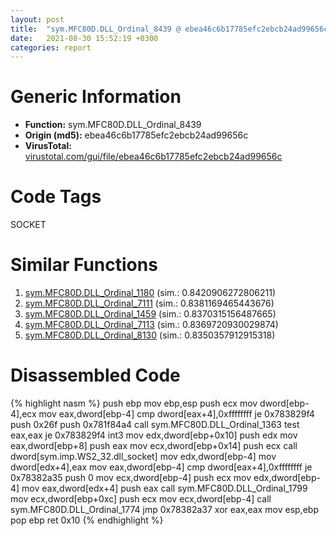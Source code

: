 ```yaml
---
layout: post
title:  "sym.MFC80D.DLL_Ordinal_8439 @ ebea46c6b17785efc2ebcb24ad99656c"
date:   2021-08-30 15:52:19 +0300
categories: report
---
```


# Generic Information
- **Function:** sym.MFC80D.DLL\_Ordinal\_8439
- **Origin (md5):** ebea46c6b17785efc2ebcb24ad99656c
- **VirusTotal:** [virustotal.com/gui/file/ebea46c6b17785efc2ebcb24ad99656c][virustotal_ref]

# Code Tags
<span class="tag" id="SOCKET">SOCKET</span>


# Similar Functions

1. [sym.MFC80D.DLL\_Ordinal\_1180][similar_1_ref] (sim.: 0.8420906272806211)
2. [sym.MFC80D.DLL\_Ordinal\_7111][similar_2_ref] (sim.: 0.8381169465443676)
3. [sym.MFC80D.DLL\_Ordinal\_1459][similar_3_ref] (sim.: 0.8370315156487665)
4. [sym.MFC80D.DLL\_Ordinal\_7113][similar_4_ref] (sim.: 0.8369720930029874)
5. [sym.MFC80D.DLL\_Ordinal\_8130][similar_5_ref] (sim.: 0.8350357912915318)


# Disassembled Code

{% highlight nasm %}
push ebp
mov ebp,esp
push ecx
mov dword[ebp-4],ecx
mov eax,dword[ebp-4]
cmp dword[eax+4],0xffffffff
je 0x783829f4
push 0x26f
push 0x781f84a4
call sym.MFC80D.DLL_Ordinal_1363
test eax,eax
je 0x783829f4
int3 
mov edx,dword[ebp+0x10]
push edx
mov eax,dword[ebp+8]
push eax
mov ecx,dword[ebp+0x14]
push ecx
call dword[sym.imp.WS2_32.dll_socket]
mov edx,dword[ebp-4]
mov dword[edx+4],eax
mov eax,dword[ebp-4]
cmp dword[eax+4],0xffffffff
je 0x78382a35
push 0
mov ecx,dword[ebp-4]
push ecx
mov edx,dword[ebp-4]
mov eax,dword[edx+4]
push eax
call sym.MFC80D.DLL_Ordinal_1799
mov ecx,dword[ebp+0xc]
push ecx
mov ecx,dword[ebp-4]
call sym.MFC80D.DLL_Ordinal_1774
jmp 0x78382a37
xor eax,eax
mov esp,ebp
pop ebp
ret 0x10
{% endhighlight %}


[similar_1_ref]: /report/sym.MFC80D.DLL_Ordinal_1180@ebea46c6b17785efc2ebcb24ad99656c
[similar_2_ref]: /report/sym.MFC80D.DLL_Ordinal_7111@ebea46c6b17785efc2ebcb24ad99656c
[similar_3_ref]: /report/sym.MFC80D.DLL_Ordinal_1459@ebea46c6b17785efc2ebcb24ad99656c
[similar_4_ref]: /report/sym.MFC80D.DLL_Ordinal_7113@ebea46c6b17785efc2ebcb24ad99656c
[similar_5_ref]: /report/sym.MFC80D.DLL_Ordinal_8130@ebea46c6b17785efc2ebcb24ad99656c
[virustotal_ref]: https://www.virustotal.com/gui/file/ebea46c6b17785efc2ebcb24ad99656c